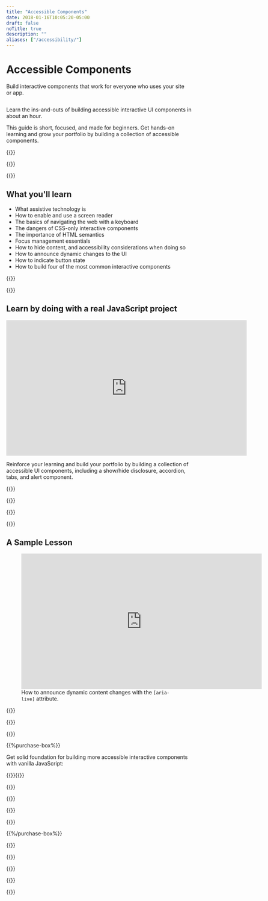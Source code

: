 ```yaml
---
title: "Accessible Components"
date: 2018-01-16T10:05:20-05:00
draft: false
noTitle: true
description: ""
aliases: ["/accessibility/"]
---
```


<h1 class="no-padding-top no-margin-bottom h5 text-sans">Accessible Components</h1>
<p><span class="text-xlarge text-serif">Build interactive components that work for everyone who uses your site or&nbsp;app.</span></p>

<img class="img-center img-hero" alt="" src="/img/guides/accessible-components.png">

<span class="text-large">Learn the ins-and-outs of building accessible interactive UI components in about an hour.</span>

This guide is short, focused, and made for beginners. Get hands-on learning and grow your portfolio by building a collection of accessible components.

{{<cta for="guide">}}

<div class="padding-bottom-small">{{<pricing-link>}}</div>

{{<used-by>}}

## What you'll learn

- What assistive technology is
- How to enable and use a screen reader
- The basics of navigating the web with a keyboard
- The dangers of CSS-only interactive components
- The importance of HTML semantics
- Focus management essentials
- How to hide content, and accessibility considerations when doing so
- How to announce dynamic changes to the UI
- How to indicate button state
- How to build four of the most common interactive components

{{<formats>}}

{{<testimonial-group group="learn">}}

## Learn by doing with a real JavaScript project

<iframe src="https://player.vimeo.com/video/717737683?h=00f8922dc5&amp;loop=1" width="640" height="360" frameborder="0" allow="autoplay; fullscreen; picture-in-picture" allowfullscreen></iframe>

Reinforce your learning and build your portfolio by building a collection of accessible UI components, including a show/hide disclosure, accordion, tabs, and alert component.

{{<bonuses>}}

{{<pricing-link>}}

{{<testimonial-group group="slack">}}

{{<skills>}}

## A Sample Lesson

<figure>
	<iframe class="no-margin-bottom" src="https://player.vimeo.com/video/717588382?h=7ebbaf99f4" width="640" height="360" frameborder="0" allow="autoplay; fullscreen; picture-in-picture" allowfullscreen></iframe>
	<figcaption>How to announce dynamic content changes with the <code>[aria-live]</code> attribute.</figcaption>
</figure>

{{<sample>}}

{{<money-back>}}

{{<cta for="bio">}}

{{%purchase-box%}}

Get solid foundation for building more accessible interactive components with vanilla JavaScript:

{{<purchase-summary>}}{{</purchase-summary>}}

{{<cta for="guide-buy">}}

{{<purchase-link product="accessibleComponents">}}

{{<purchase-upsell upsell="expert">}}

{{<sales-numbers>}}

{{%/purchase-box%}}

{{<testimonial-group group="purchase">}}

{{<faq>}}

{{<pricing-link>}}

{{<testimonial-group group="faq">}}

{{<not-ready-yet>}}